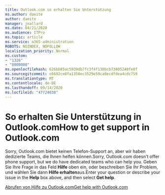 ```yaml
---
title: Outlook.com so erhalten Sie Unterstützung
ms.author: daeite
author: daeite
manager: joallard
ms.date: 04/21/2020
ms.audience: ITPro
ms.topic: article
ms.service: o365-administration
ROBOTS: NOINDEX, NOFOLLOW
localization_priority: Normal
ms.custom:
- "1326"
- "8000080"
ms.openlocfilehash: 626bb85ac5939db7fc3f4f130bcb73805248fe0f
ms.sourcegitcommit: c6692ce0fa1358ec3529e59ca0ecdfdea4cdc759
ms.translationtype: MT
ms.contentlocale: de-DE
ms.lasthandoff: 09/14/2020
ms.locfileid: "47724038"
---
```

# <a name="how-to-get-support-in-outlookcom"></a><span data-ttu-id="d8488-102">So erhalten Sie Unterstützung in Outlook.com</span><span class="sxs-lookup"><span data-stu-id="d8488-102">How to get support in Outlook.com</span></span>

<span data-ttu-id="d8488-103">Sorry, Outlook.com bietet keinen Telefon-Support an, aber wir haben dedizierte Teams, die Ihnen helfen können.</span><span class="sxs-lookup"><span data-stu-id="d8488-103">Sorry, Outlook.com doesn't offer phone support, but we do have dedicated teams who can help you.</span></span>
<span data-ttu-id="d8488-104">Geben Sie Ihre Frage in das Feld **Hilfe** oben ein, oder beschreiben Sie Ihr Problem, und wählen Sie dann **Hilfe erhalten**aus.</span><span class="sxs-lookup"><span data-stu-id="d8488-104">Enter your question or describe your issue in the **Help** box above, and then select **Get help**.</span></span>

[<span data-ttu-id="d8488-105">Abrufen von Hilfe zu Outlook.com</span><span class="sxs-lookup"><span data-stu-id="d8488-105">Get help with Outlook.com</span></span>](https://support.office.com/article/40676ad0-c831-45ac-a023-5be633be798d?wt.mc_id=Office_Outlook_com_Alchemy)

